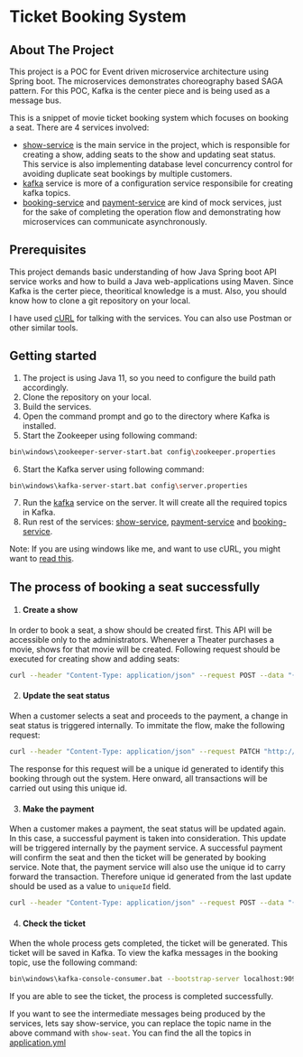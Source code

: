 # Ticket Booking System

## About The Project

This project is a POC for Event driven microservice architecture using Spring boot. The microservices demonstrates choreography based SAGA pattern. For this POC, Kafka is the center piece and is being used as a message bus.

This is a snippet of movie ticket booking system which focuses on booking a seat. There are 4 services involved:
* [show-service](https://github.com/nishantc19/ticket-booking-system/tree/master/show-service) is the main service in the project, which is responsible for creating a show, adding seats to the show and updating seat status. This service is also implementing database level concurrency control for avoiding duplicate seat bookings by multiple customers.
* [kafka](https://github.com/nishantc19/ticket-booking-system/tree/master/kafka) service is more of a configuration service responsibile for creating kafka topics.
* [booking-service](https://github.com/nishantc19/ticket-booking-system/tree/master/booking-service) and [payment-service](https://github.com/nishantc19/ticket-booking-system/tree/master/payment-service) are kind of mock services, just for the sake of completing the operation flow and demonstrating how microservices can communicate asynchronously.

## Prerequisites

This project demands basic understanding of how Java Spring boot API service works and how to build a Java web-applications using Maven. Since Kafka is the certer piece, theoritical knowledge is a must. Also, you should know how to clone a git repository on your local.

I have used [cURL](https://developer.ibm.com/articles/what-is-curl-command/) for talking with the services. You can also use Postman or other similar tools.

## Getting started

1. The project is using Java 11, so you need to configure the build path accordingly.
2. Clone the repository on your local.
3. Build the services.
4. Open the command prompt and go to the directory where Kafka is installed.
5. Start the Zookeeper using following command:
```bash
bin\windows\zookeeper-server-start.bat config\zookeeper.properties
```
6. Start the Kafka server using following command:
```bash
bin\windows\kafka-server-start.bat config\server.properties
```
7. Run the [kafka](https://github.com/nishantc19/ticket-booking-system/tree/master/kafka) service on the server. It will create all the required topics in Kafka.
8. Run rest of the services: [show-service](https://github.com/nishantc19/ticket-booking-system/tree/master/show-service), [payment-service](https://github.com/nishantc19/ticket-booking-system/tree/master/payment-service) and [booking-service](https://github.com/nishantc19/ticket-booking-system/tree/master/booking-service).

Note:
If you are using windows like me, and want to use cURL, you might want to [read this](https://developer.zendesk.com/documentation/developer-tools/getting-started/installing-and-using-curl/#installing-curl).

## The process of booking a seat successfully

1. #### Create a show
In order to book a seat, a show should be created first. This API will be accessible only to the administrators. Whenever a Theater purchases a movie, shows for that movie will be created. Following request should be executed for creating show and adding seats:
```bash
curl --header "Content-Type: application/json" --request POST --data "{\"startTimestamp\": \"2021-08-04T10:10:00\",\"endTimestamp\": \"2021-08-04T12:10:00\",\"movieName\": \"Pirates of the caribbean: Dead man tell no tales\",\"seats\": [{\"seatId\": \"1\", \"name\": \"A1\", \"price\": \"350.00\", \"status\":\"available\"},{\"seatId\": \"2\", \"name\": \"A2\", \"price\": \"350.00\", \"status\":\"available\"}]}" http://localhost:9002/show/
```

2. #### Update the seat status
When a customer selects a seat and proceeds to the payment, a change in seat status is triggered internally. To immitate the flow, make the following request:
```bash
curl --header "Content-Type: application/json" --request PATCH "http://localhost:9002/showseat/1/status?version=0&status=reserved"
```
The response for this request will be a unique id generated to identify this booking through out the system. Here onward, all transactions will be carried out using this unique id.

3. #### Make the payment
When a customer makes a payment, the seat status will be updated again. In this case, a successful payment is taken into consideration. This update will be triggered internally by the payment service. A successful payment will confirm the seat and then the ticket will be generated by booking service. Note that, the payment service will also use the unique id to carry forward the transaction. Therefore unique id generated from the last update should be used as a value to `uniqueId` field.
```bash
curl --header "Content-Type: application/json" --request POST --data "{\"uniqueId\": \"369519de-6e6f-4ef5-9f0c-d53fa714950f\",\"userId\": 101}" http://localhost:9003/payment/
```

4. #### Check the ticket
When the whole process gets completed, the ticket will be generated. This ticket will be saved in Kafka. To view the kafka messages in the booking topic, use the following command:
```bash
bin\windows\kafka-console-consumer.bat --bootstrap-server localhost:9092 --topic booking --from-beginning
```

If you are able to see the ticket, the process is completed successfully.

If you want to see the intermediate messages being produced by the services, lets say show-service, you can replace the topic name in the above command with `show-seat`. You can find the all the topics in [application.yml](https://github.com/nishantc19/ticket-booking-system/blob/master/kafka/src/main/resources/application.yml)